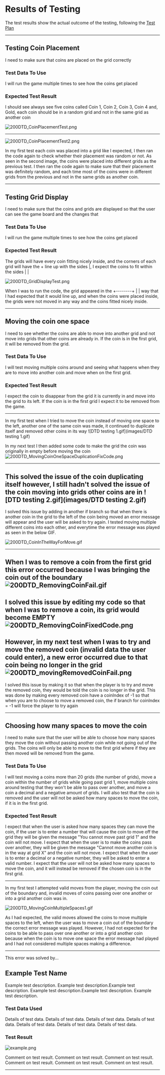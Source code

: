 # Results of Testing

The test results show the actual outcome of the testing, following the [Test Plan](test-plan.md)

---

## Testing Coin Placement

I need to make sure that coins are placed on the grid correctly

### Test Data To Use

I will run the game multiple times to see how the coins get placed

### Expected Test Result

I should see always see five coins called Coin 1, Coin 2, Coin 3, Coin 4 and, Gold, each coin should be in a random grid and not in the same grid as another coin

![200DTD_CoinPlacementTest.png](images/200DTD_CoinPlacementTest.png)

---

![200DTD_CoinPlacementTest2.png](images/200DTD_CoinPlacementTest2.png)

In my first test each coin was placed into a grid like I expected, I then ran the code again to check whether their placement was random or not.
As seen in the second image, the coins were placed into different grids as the previous test.
I then ran the code again to make sure that their placement was definitely random, and each time most of the coins were in different grids from the previous and not in the same grids as another coin.

---

## Testing Grid Display

I need to make sure that the coins and grids are displayed so that the user can see the game board and the changes that

### Test Data To Use

I will run the game multiple times to see how the coins get placed

### Expected Test Result

The grids will have every coin fitting nicely inside, and the corners of each grid will have the + line up with the sides |, I expect the coins to fit within the sides |   |

![200DTD_GridDisplayTest.png](images/200DTD_GridDisplayTest.png)

When I was to run the code, the grid appeared in the +--------+ | | way that I had expected that it would line up, and when the coins were placed inside, the grids were not moved in any way and the coins fitted nicely inside.

---

## Moving the coin one space

I need to see whether the coins are able to move into another grid and not move into grids that other coins are already in.
If the coin is in the first grid, it will be removed from the grid.

### Test Data To Use

I will test moving multiple coins around and seeing what happens when they are to move into another coin and move when on the first grid.

### Expected Test Result

I expect the coin to disappear from the grid it is currently in and move into the grid to its left. If the coin is in the first grid I expect it to be removed from the game.

---

In my first test when I tried to move the coin instead of moving one space to the left, another one of the same coin was made, it continued to duplicate itself and removed other coins in its way
![DTD testing 1.gif](images/DTD testing 1.gif)

In my next test I then added some code to make the grid the coin was originally in empty before moving the coin
![200DTD_MovingCoinOneSpaceDuplicationFixCode.png](images/200DTD_MovingCoinOneSpaceDuplicationFixCode.png)

---

This solved the issue of the coin duplicating itself however, I still hadn't solved the issue of the coin moving into grids other coins are in
![DTD testing 2.gif](images/DTD testing 2.gif)
---

I solved this issue by adding in another if branch so that when there is another coin in the grid to the left of the coin being moved an error message will appear and the user will be asked to try again.
I tested moving multiple different coins into each other, and everytime the error message was played as seen in the below GIF.

![200DTD_CoinInTheWayForMove.gif](images/200DTD_CoinInTheWayForMove.gif)

---

When I was to remove a coin from the first grid this error occurred because I was bringing the coin out of the boundary
![200DTD_RemovingCoinFail.gif](images/200DTD_RemovingCoinFail.gif)
---

I solved this issue by editing my code so that when I was to remove a coin, its grid would become EMPTY
![200DTD_RemovingCoinFixedCode.png](images/200DTD_RemovingCoinFixedCode.png)
---

However, in my next test when I was to try and move the removed coin (invalid data the user could enter), a new error occurred due to that coin being no longer in the grid
![200DTD_movingRemovedCoinFail.png](images/200DTD_movingRemovedCoinFail.png)
---

I solved this issue by making it so that when the player is to try and move the removed coin, they would be told the coin is no longer in the grid. 
This was done by making every removed coin have a coinIndex of -1 so that when you are to choose to move a removed coin, the if branch for coinIndex = -1 will force the player to try again

---


## Choosing how many spaces to move the coin

I need to make sure that the user will be able to choose how many spaces they move the coin without passing another coin while not going out of the grids.
The coins will only be able to move to the first grid where if they are then moved will be removed from the game.

### Test Data To Use

I will test moving a coins more than 20 grids (the number of grids),
move a coin within the number of grids while going past grid 1,
move multiple coins around testing that they won't be able to pass over another,
and move a coin a decimal and a negative amount of grids.
I will also test that the coin is removed and the user will not be asked how many spaces to move the coin, if it is in the first grid.


### Expected Test Result

I expect that when the user is asked how many spaces they can move the coin, if the user is to enter a number that will cause the coin to move off the grid they will be given the message "You cannot move past grid 1" and the coin will not move.
I expect that when the user is to make the coins pass over another, they will be given the message "Cannot move another coin is in the way at grid X" and the coin will not move.
I expect that when the user is to enter a decimal or a negative number, they will be asked to enter a valid number.
I expect that the user will not be asked how many spaces to move the coin, and it will instead be removed if the chosen coin is in the first grid.

---

In my first test I attempted valid moves from the player, moving the coin out of the boundary and, invalid moves of coins passing over one another or into a grid another coin was in.

![200DTD_MovingCoinMultipleSpaces1.gif](images/200DTD_MovingCoinMultipleSpaces1.gif)

As I had expected, the valid moves allowed the coins to move multiple spaces to the left, when the user was to move a coin out of the boundary the correct error message was played.
However, I had not expected for the coins to be able to pass over one another or into a grid another coin because when the coin is to move one space the error message had played and I had not considered multiple spaces making a difference.

---

This error was solved by...

## Example Test Name

Example test description. Example test description.Example test description. Example test description.Example test description. Example test description.

### Test Data Used

Details of test data. Details of test data. Details of test data. Details of test data. Details of test data. Details of test data. Details of test data.

### Test Result

![example.png](screenshots/example.png)

Comment on test result. Comment on test result. Comment on test result. Comment on test result. Comment on test result. Comment on test result.

---

